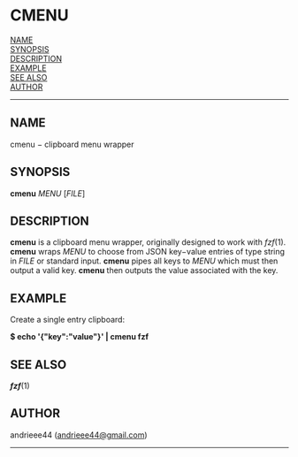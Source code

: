 # CMENU

[NAME](#NAME)  
[SYNOPSIS](#SYNOPSIS)  
[DESCRIPTION](#DESCRIPTION)  
[EXAMPLE](#EXAMPLE)  
[SEE ALSO](#SEE%20ALSO)  
[AUTHOR](#AUTHOR)  

------------------------------------------------------------------------

## NAME <span id="NAME"></span>

cmenu − clipboard menu wrapper

## SYNOPSIS <span id="SYNOPSIS"></span>

**cmenu** *MENU* \[*FILE*\]

## DESCRIPTION <span id="DESCRIPTION"></span>

**cmenu** is a clipboard menu wrapper, originally designed to work with
*fzf*(1). **cmenu** wraps *MENU* to choose from JSON key−value entries
of type string in *FILE* or standard input. **cmenu** pipes all keys to
*MENU* which must then output a valid key. **cmenu** then outputs the
value associated with the key.

## EXAMPLE <span id="EXAMPLE"></span>

Create a single entry clipboard:

**\$ echo '{"key":"value"}' \| cmenu fzf**

## SEE ALSO <span id="SEE ALSO"></span>

***fzf***(1)

## AUTHOR <span id="AUTHOR"></span>

andrieee44 (andrieee44@gmail.com)

------------------------------------------------------------------------
